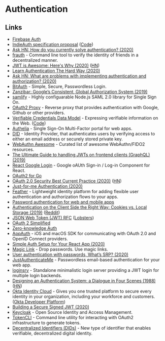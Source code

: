 # Authentication

## Links

- [Firebase Auth](https://firebase.google.com/docs/auth)
- [IndieAuth specification proposal](https://indieauth.spec.indieweb.org/) ([Code](https://github.com/indieweb/indieauth))
- [Ask HN: How do you currently solve authentication? (2020)](https://news.ycombinator.com/item?id=22157166)
- [frauth](https://github.com/jamesmunns/frauth) - Command line tool to verify the identity of friends in a decentralized manner.
- [JWT is Awesome: Here's Why (2020)](https://thehftguy.com/2020/02/18/jwt-is-awesome-heres-why/) ([HN](https://news.ycombinator.com/item?id=22354534))
- [Learn Authentication The Hard Way (2020)](https://www.andrew-best.com/posts/learn-auth-the-hard-way-part-one/)
- [Ask HN: What are problems with implementing authentication and authorization? (2020)](https://news.ycombinator.com/item?id=22512786)
- [BitAuth](https://bitauth.com/) - Simple, Secure, Passwordless Login.
- [Zanzibar: Google’s Consistent, Global Authorization System (2019)](https://www.youtube.com/watch?v=mstZT431AeQ)
- [samlify](https://github.com/tngan/samlify) - Highly configuarable Node.js SAML 2.0 library for Single Sign On.
- [OAuth2 Proxy](https://github.com/oauth2-proxy/oauth2-proxy) - Reverse proxy that provides authentication with Google, Github or other providers.
- [Verifiable Credentials Data Model](https://w3c.github.io/vc-data-model/) - Expressing verifiable information on the Web. ([Code](https://github.com/w3c/vc-data-model))
- [Authelia](https://github.com/authelia/authelia) - Single Sign-On Multi-Factor portal for web apps.
- [DID](https://did.app/) - Identity Provider, that authenticates users by verifying access to either an email address or securely stored private key.
- [WebAuthn Awesome](https://github.com/herrjemand/awesome-webauthn#readme) - Curated list of awesome WebAuthn/FIDO2 resources.
- [The Ultimate Guide to handling JWTs on frontend clients (GraphQL) (2019)](https://hasura.io/blog/best-practices-of-using-jwt-with-graphql/)
- [React Google Login](https://github.com/anthonyjgrove/react-google-login) - Google oAUth Sign-in / Log-in Component for React.
- [OAuth2 for Go](https://github.com/golang/oauth2)
- [OAuth 2.0 Security Best Current Practice (2020)](https://tools.ietf.org/html/draft-ietf-oauth-security-topics-15) ([HN](https://news.ycombinator.com/item?id=23080240))
- [Just-for-me Authentication (2020)](https://brianlovin.com/overthought/just-for-me-authentication)
- [Feather](https://feather.id/docs) - Lightweight identity platform for adding flexible user authentication and authorization flows to your apps.
- [Password authentication for web and mobile apps](https://dchest.com/authbook/)
- [Authentication on the Client Side the Right Way: Cookies vs. Local Storage (2019)](https://www.taniarascia.com/full-stack-cookies-localstorage-react-express/) ([Reddit](https://www.reddit.com/r/javascript/comments/gm2taz/authentication_on_the_client_side_the_right_way/))
- [JSON Web Token (JWT) RFC](https://tools.ietf.org/html/rfc7519) ([Lobsters](https://lobste.rs/s/a106ku/json_web_token_jwt_rfc))
- [OAuth 2 Simplified](https://aaronparecki.com/oauth-2-simplified/)
- [Zero-knowledge Auth](https://gist.github.com/ai/5e0a1975e2a0971c66232d33fd526dbf)
- [AppAuth](https://github.com/openid/AppAuth-iOS) - iOS and macOS SDK for communicating with OAuth 2.0 and OpenID Connect providers.
- [Simple Auth Setup for Your React App (2020)](https://arunoda.me/blog/simple-auth-setup-for-your-react-app)
- [Magic Link](https://magic.link/) - Drop passwords. Use magic links.
- [User authentication with passwords, What’s SRP? (2020)](https://www.cryptologie.net/article/503/user-authentication-with-passwords-whats-srp/)
- [JustAuthenticateMe](https://www.justauthenticate.me/) - Passwordless email-based authentication for your web app.
- [loginsrv](https://github.com/tarent/loginsrv) - Standalone minimalistic login server providing a JWT login for multiple login backends.
- [Designing an Authentication System: a Dialogue in Four Scenes (1988)](https://web.mit.edu/kerberos/dialogue.html) ([HN](https://news.ycombinator.com/item?id=23352856))
- [Okta Identity Cloud](https://www.okta.com/) - Gives you one trusted platform to secure every identity in your organization, including your workforce and customers. ([Okta Developer Platform](https://developer.okta.com/))
- [Building a Secure Signed JWT (2020)](https://fusionauth.io/learn/expert-advice/tokens/building-a-secure-jwt)
- [Keycloak](https://www.keycloak.org/) - Open Source Identity and Access Management.
- [TokenCLI](https://github.com/imduffy15/token-cli) - Command line utility for interacting with OAuth2 infrastructure to generate tokens.
- [Decentralized Identifiers (DIDs)](https://www.w3.org/TR/did-core/) - New type of identifier that enables verifiable, decentralized digital identity.
